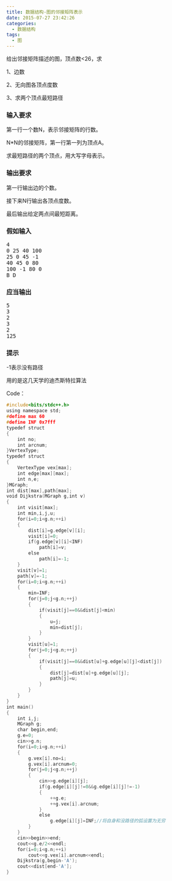 ```yaml
---
title: 数据结构-图的邻接矩阵表示
date: 2015-07-27 23:42:26
categories:
  - 数据结构
tags:
  - 图
---
```


给出邻接矩阵描述的图，顶点数<26，求

1、边数

2、无向图各顶点度数

3、求两个顶点最短路径

<!-- more -->
### 输入要求

第一行一个数N，表示邻接矩阵的行数。

N*N的邻接矩阵，第一行第一列为顶点A。

求最短路径的两个顶点，用大写字母表示。
### 输出要求

第一行输出边的个数。

接下来N行输出各顶点度数。

最后输出给定两点间最短距离。
### 假如输入

<pre>4
0 25 40 100
25 0 45 -1
40 45 0 80
100 -1 80 0
B D</pre>

### 应当输出

<pre>5
3
2
3
2
125</pre>

### 提示

-1表示没有路径

用的是这几天学的迪杰斯特拉算法

Code：

``` cpp
#include<bits/stdc++.h>
using namespace std;
#define max 60
#define INF 0x7fff
typedef struct
{
    int no;
    int arcnum;
}VertexType;
typedef struct
{
    VertexType vex[max];
    int edge[max][max];
    int n,e;
}MGraph;
int dist[max],path[max];
void Dijkstra(MGraph g,int v)
{
    int visit[max];
    int min,i,j,u;
    for(i=0;i<g.n;++i)
    {
        dist[i]=g.edge[v][i];
        visit[i]=0;
        if(g.edge[v][i]<INF)
            path[i]=v;
        else
            path[i]=-1;
    }
    visit[v]=1;
    path[v]=-1;
    for(i=0;i<g.n;++i)
    {
        min=INF;
        for(j=0;j<g.n;++j)
        {
            if(visit[j]==0&&dist[j]<min)
            {
                u=j;
                min=dist[j];
            }
        }
        visit[u]=1;
        for(j=0;j<g.n;++j)
        {
            if(visit[j]==0&&dist[u]+g.edge[u][j]<dist[j])
            {
                dist[j]=dist[u]+g.edge[u][j];
                path[j]=u;
            }
        }
    }
}
int main()
{
    int i,j;
    MGraph g;
    char begin,end;
    g.e=0;
    cin>>g.n;
    for(i=0;i<g.n;++i)
    {
        g.vex[i].no=i;
        g.vex[i].arcnum=0;
        for(j=0;j<g.n;++j)
        {
            cin>>g.edge[i][j];
            if(g.edge[i][j]!=0&&g.edge[i][j]!=-1)
            {
                ++g.e;
                ++g.vex[i].arcnum;
            }
            else
                g.edge[i][j]=INF;//将自身和没路径的弧设置为无穷
        }
    }
    cin>>begin>>end;
    cout<<g.e/2<<endl;
    for(i=0;i<g.n;++i)
        cout<<g.vex[i].arcnum<<endl;    
    Dijkstra(g,begin-'A');
    cout<<dist[end-'A'];
}
```
